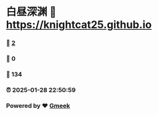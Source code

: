# 白昼深渊 :link: https://knightcat25.github.io 
### :page_facing_up: [2](https://knightcat25.github.io/tag.html) 
### :speech_balloon: 0 
### :hibiscus: 134 
### :alarm_clock: 2025-01-28 22:50:59 
### Powered by :heart: [Gmeek](https://github.com/Meekdai/Gmeek)
